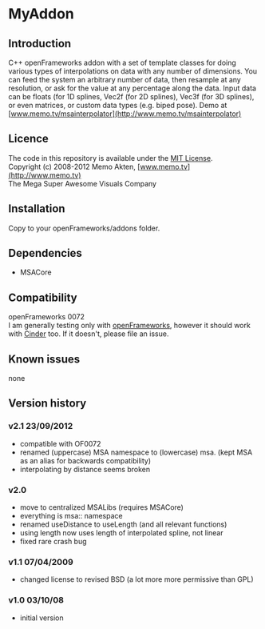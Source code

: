 MyAddon
=====================================

Introduction
------------
C++ openFrameworks addon with a set of template classes for doing various types of interpolations on data with any number of dimensions. You can feed the system an arbitrary number of data, then resample at any resolution, or ask for the value at any percentage along the data. Input data can be floats (for 1D splines, Vec2f (for 2D splines), Vec3f (for 3D splines), or even matrices, or custom data types (e.g. biped pose).
Demo at [www.memo.tv/msainterpolator](http://www.memo.tv/msainterpolator)


Licence
-------
The code in this repository is available under the [MIT License](https://secure.wikimedia.org/wikipedia/en/wiki/Mit_license).  
Copyright (c) 2008-2012 Memo Akten, [www.memo.tv](http://www.memo.tv)  
The Mega Super Awesome Visuals Company


Installation
------------
Copy to your openFrameworks/addons folder.

Dependencies
------------
- MSACore

Compatibility
------------
openFrameworks 0072  
I am generally testing only with [openFrameworks](www.openframeworks.cc), however it should work with [Cinder](www.libcinder.org) too. If it doesn't, please file an issue.


Known issues
------------
none

Version history
------------
### v2.1    23/09/2012
- compatible with OF0072
- renamed (uppercase) MSA namespace to (lowercase) msa. (kept MSA as an alias for backwards compatibility)
- interpolating by distance seems broken

### v2.0
- move to centralized MSALibs (requires MSACore)
- everything is msa:: namespace
- renamed useDistance to useLength (and all relevant functions)
- using length now uses length of interpolated spline, not linear
- fixed rare crash bug

### v1.1	07/04/2009
- changed license to revised BSD (a lot more more permissive than GPL)

### v1.0	03/10/08
- initial version



